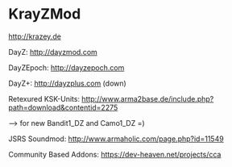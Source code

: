 KrayZMod
========
http://krazey.de


DayZ: http://dayzmod.com

DayZEpoch: http://dayzepoch.com

DayZ+: http://dayzplus.com (down)

Retexured KSK-Units: http://www.arma2base.de/include.php?path=download&contentid=2275

--> for new Bandit1_DZ and Camo1_DZ =)

JSRS Soundmod: http://www.armaholic.com/page.php?id=11549

Community Based Addons: https://dev-heaven.net/projects/cca
